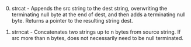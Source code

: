 0. strcat - Appends the src string to the dest string, overwriting the terminating null byte at the end of dest, and then adds a terminating null byte. Returns a pointer to the resulting string dest.

1. strncat - Concatenates two strings up to n bytes from source string. If src more than n bytes, does not necessarily need to be null terminated.
